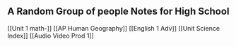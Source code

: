 ## A Random Group of people Notes for High School


[[Unit 1 math-]]
[[AP Human Geography]]
[[English 1 Adv]]
[[Unit Science Index]]
[[Audio Video Prod 1]]
